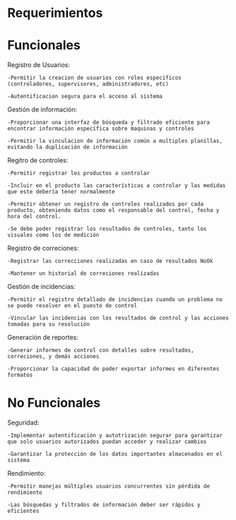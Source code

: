 # Requerimientos

# Funcionales

Registro de Usuarios:
    
	-Permitir la creacion de usuarios con roles especificos (controladores, supervisores, administradores, etc)
		  
	-Autentificacion segura para el acceso al sistema

Gestión de información:

	-Proporcionar una interfaz de búsqueda y filtrado eficiente para encontrar información específica sobre maquinas y controles
		   
	-Permitir la vinculacion de información común a multiples planillas, evitando la duplicación de información

Regitro de controles:

	-Permitir registrar los productos a controlar
	   
	-Incluir en el producto las características a controlar y las medidas que este debería tener normalmente
	   
	-Permitir obtener un registro de controles realizados por cada producto, obteniendo datos como el responsable del control, fecha y hora del control.
	   
	-Se debe poder registrar los resultados de controles, tanto los visuales como los de medición

Registro de correciones:

	-Registrar las correcciones realizadas en caso de resultados NoOk
		
	-Mantener un historial de correciones realizadas

Gestión de incidencias:

	-Permitir el registro detallado de incidencias cuando un problema no se puede resolver en el puesto de control
	  
	-Vincular las incidencias con los resultados de control y las acciones tomadas para su resolución

Generación de reportes:

	-Generar informes de control con detalles sobre resultados, correciones, y demás acciones
	   
	-Proporcionar la capacidad de poder exportar informes en diferentes formatos

# No Funcionales

Seguridad:

	-Implementar autentificación y autotrización segurar para garantizar que solo usuarios autorizados puedan acceder y realizar cambios
	   
	-Garantizar la protección de los datos importantes almacenados en el sistema

Rendimiento:

	-Permitir manejas múltiples usuarios concurrentes sin pérdida de rendimiento
	   
	-Las búsquedas y filtrados de información deber ser rápidos y eficientes
